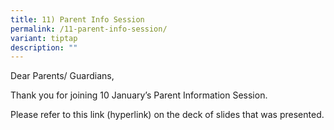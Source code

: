 ```yaml
---
title: 11) Parent Info Session
permalink: /11-parent-info-session/
variant: tiptap
description: ""
---
```

<p>Dear Parents/ Guardians,</p>
<p>Thank you for joining 10 January’s Parent Information Session.</p>
<p>Please refer to this link (hyperlink) on the deck of slides that was presented.</p>
<p></p>